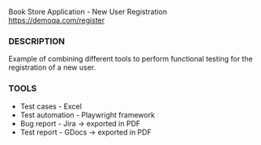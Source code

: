 Book Store Application - New User Registration 
https://demoqa.com/register

### DESCRIPTION
Example of combining different tools to perform functional testing for the registration of a new user.


### TOOLS
- Test cases - Excel
- Test automation - Playwright framework
- Bug report - Jira -> exported in PDF
- Test report - GDocs -> exported in PDF





